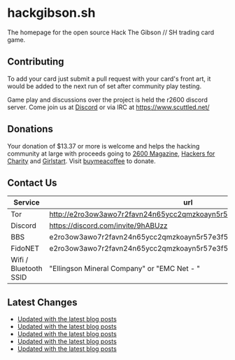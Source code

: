 # hackgibson.sh
The homepage for the open source Hack The Gibson // SH trading card game.


## Contributing

To add your card just submit a pull request with your card's front art, it would be added to the next run of set after community play testing.

Game play and discussions over the project is held the r2600 discord server. Come join us at [Discord](https://discord.com/invite/9hABUzz) or via IRC at https://www.scuttled.net/


## Donations

Your donation of $13.37 or more is welcome and helps the hacking community at large with proceeds going to [2600 Magazine](https://2600.com/), [Hackers for Charity](https://hackersforcharity.org) and [Girlstart](https://girlstart.org).  Visit [buymeacoffee](https://www.buymeacoffee.com/hackgibson.sh) to donate.


## Contact Us

Service | url
-|-
Tor | http://e2ro3ow3awo7r2favn24n65ycc2qmzkoayn5r57e3f56nvjwdcgg32ad.onion
Discord | https://discord.com/invite/9hABUzz
BBS | e2ro3ow3awo7r2favn24n65ycc2qmzkoayn5r57e3f56nvjwdcgg32ad.onion:23
FidoNET | e2ro3ow3awo7r2favn24n65ycc2qmzkoayn5r57e3f56nvjwdcgg32ad.onion:24554
Wifi / Bluetooth SSID | "Ellingson Mineral Company" or "EMC Net - <fidonet address>"

## Latest Changes
<!-- BLOG-POST-LIST:START -->
- [Updated with the latest blog posts](https://github.com/DFW2600/hackgibson.sh/commit/416efe796a8d5cac6074de83c0057ddab0acf3eb)
- [Updated with the latest blog posts](https://github.com/DFW2600/hackgibson.sh/commit/a1292005d5e6653bee8a41f5c354a21a104e4f31)
- [Updated with the latest blog posts](https://github.com/DFW2600/hackgibson.sh/commit/9899e30445592ef6e35bb0bc7c04e7ecce2cdbaf)
- [Updated with the latest blog posts](https://github.com/DFW2600/hackgibson.sh/commit/17c6602cefe4b9cb803a96a7e2e9b1cc6603d6c0)
- [Updated with the latest blog posts](https://github.com/DFW2600/hackgibson.sh/commit/3628e2de748852e391c27da94c54dd7d654503a4)
<!-- BLOG-POST-LIST:END -->
